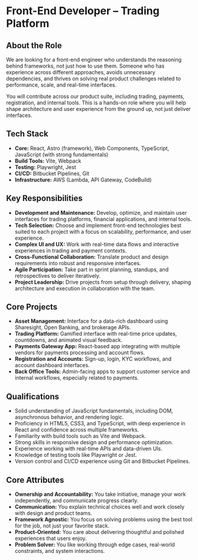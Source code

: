 # Front-End Developer – Trading Platform

## About the Role

We are looking for a front-end engineer who understands the reasoning behind frameworks, not just how to use them. Someone who has experience across different approaches, avoids unnecessary dependencies, and thrives on solving real product challenges related to performance, scale, and real-time interfaces.

You will contribute across our product suite, including trading, payments, registration, and internal tools. This is a hands-on role where you will help shape architecture and user experience from the ground up, not just deliver interfaces.

## Tech Stack

- **Core:** React, Astro (framework), Web Components, TypeScript, JavaScript (with strong fundamentals)
- **Build Tools:** Vite, Webpack
- **Testing:** Playwright, Jest
- **CI/CD:** Bitbucket Pipelines, Git
- **Infrastructure:** AWS (Lambda, API Gateway, CodeBuild)

## Key Responsibilities

- **Development and Maintenance:** Develop, optimize, and maintain user interfaces for trading platforms, financial applications, and internal tools.
- **Tech Selection:** Choose and implement front-end technologies best suited to each project with a focus on scalability, performance, and user experience.
- **Complex UI and UX:** Work with real-time data flows and interactive experiences in trading and payment contexts.
- **Cross-Functional Collaboration:** Translate product and design requirements into robust and responsive interfaces.
- **Agile Participation:** Take part in sprint planning, standups, and retrospectives to deliver iteratively.
- **Project Leadership:** Drive projects from setup through delivery, shaping architecture and execution in collaboration with the team.

## Core Projects

- **Asset Management:** Interface for a data-rich dashboard using Sharesight, Open Banking, and brokerage APIs.
- **Trading Platform:** Gamified interface with real-time price updates, countdowns, and animated visual feedback.
- **Payments Gateway App:** React-based app integrating with multiple vendors for payments processing and account flows.
- **Registration and Accounts:** Sign-up, login, KYC workflows, and account dashboard interfaces.
- **Back Office Tools:** Admin-facing apps to support customer service and internal workflows, especially related to payments.

## Qualifications

- Solid understanding of JavaScript fundamentals, including DOM, asynchronous behavior, and rendering logic.
- Proficiency in HTML5, CSS3, and TypeScript, with deep experience in React and confidence across multiple frameworks.
- Familiarity with build tools such as Vite and Webpack.
- Strong skills in responsive design and performance optimization.
- Experience working with real-time APIs and data-driven UIs.
- Knowledge of testing tools like Playwright or Jest.
- Version control and CI/CD experience using Git and Bitbucket Pipelines.

## Core Attributes

- **Ownership and Accountability:** You take initiative, manage your work independently, and communicate progress clearly.
- **Communication:** You explain technical choices well and work closely with design and product teams.
- **Framework Agnostic:** You focus on solving problems using the best tool for the job, not just your favorite stack.
- **Product-Oriented:** You care about delivering thoughtful and polished experiences that users enjoy.
- **Problem Solver:** You like working through edge cases, real-world constraints, and system interactions.